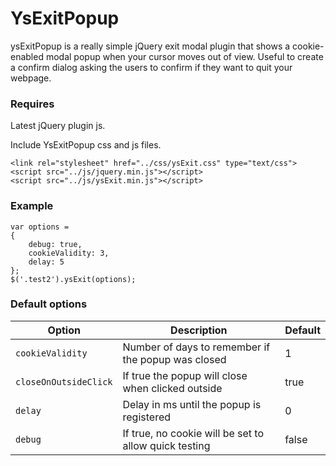 # YsExitPopup

ysExitPopup is a really simple jQuery exit modal plugin that shows a cookie-enabled modal popup when your cursor moves out of view. Useful to create a confirm dialog asking the users to confirm if they want to quit your webpage.

### Requires
Latest jQuery plugin js.

Include YsExitPopup css and js files.

``` 
<link rel="stylesheet" href="../css/ysExit.css" type="text/css">
<script src="../js/jquery.min.js"></script>
<script src="../js/ysExit.min.js"></script>
```

### Example

```
var options = 
{
	debug: true,
    cookieValidity: 3,
    delay: 5
};
$('.test2').ysExit(options);
```

### Default options

Option | Description | Default
-------|-------------|--------
`cookieValidity`|Number of days to remember if the popup was closed|1
`closeOnOutsideClick`|If true the popup will close when clicked outside|true
`delay`|Delay in ms until the popup is registered|0
`debug`|If true, no cookie will be set to allow quick testing|false